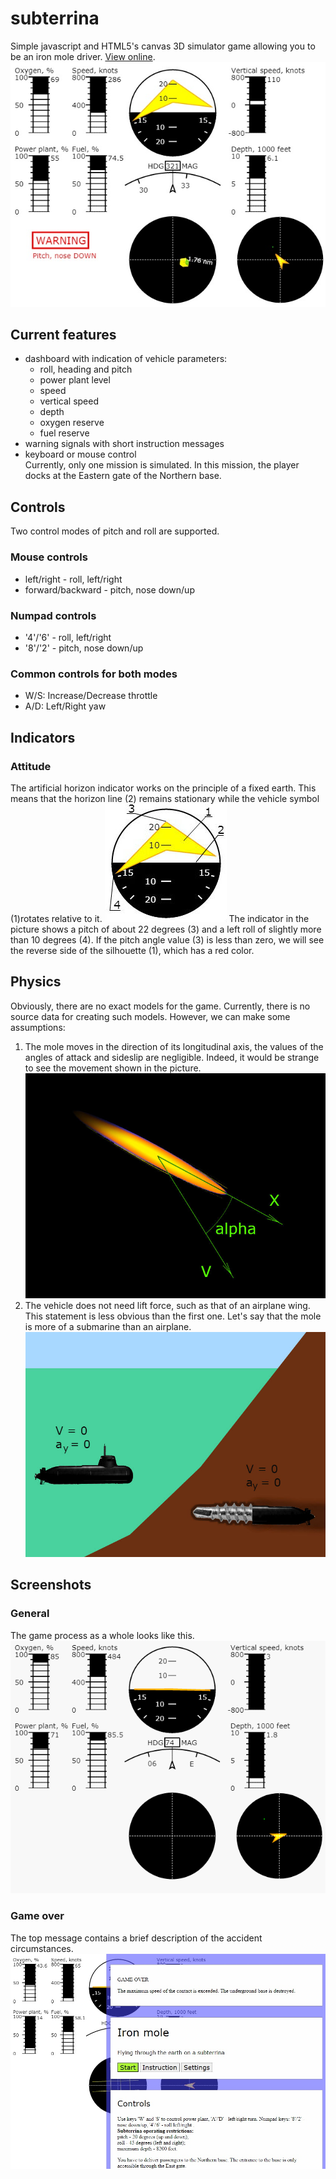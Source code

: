 # subterrina
Simple javascript and HTML5's canvas 3D simulator game allowing you to be an iron mole driver. [View online](https://yeryomin1.github.io/subterrina/).
![](images/screen.jpg "")
## Current features
* dashboard with indication of vehicle parameters:
  * roll, heading and pitch
  * power plant level 
  * speed
  * vertical speed
  * depth
  * oxygen reserve
  * fuel reserve
* warning signals with short instruction messages
* keyboard or mouse control  
Currently, only one mission is simulated. In this mission, the player docks at the Eastern gate of the Northern base.
## Controls
Two control modes of pitch and roll are supported.
### Mouse controls
* left/right - roll, left/right
* forward/backward - pitch, nose down/up
### Numpad controls
* '4'/'6' - roll, left/right
* '8'/'2' - pitch, nose down/up
### Common controls for both modes
* W/S: Increase/Decrease throttle
* A/D: Left/Right yaw
## Indicators
### Attitude
The artificial horizon indicator works on the principle of a fixed earth. This means that the horizon line (2) remains stationary while the vehicle symbol (1)rotates relative to it.
![](images/attitude.jpg "")
The indicator in the picture shows a pitch of about 22 degrees (3) and a left roll of slightly more than 10 degrees (4). If the pitch angle value (3) is less than zero, we will see the reverse side of the silhouette (1), which has a red color.
## Physics
Obviously, there are no exact models for the game. Currently, there is no source data for creating such models. However, we can make some assumptions:
1. The mole moves in the direction of its longitudinal axis, the values of the angles of attack and sideslip are negligible. Indeed, it would be strange to see the movement shown in the picture.
![](images/velocity.jpg "")
2. The vehicle does not need lift force, such as that of an airplane wing. This statement is less obvious than the first one. Let's say that the mole is more of a submarine than an airplane.
![](images/velocity_accel.jpg "")
## Screenshots
### General
The game process as a whole looks like this.
![](images/play.gif "")
### Game over
The top message contains a brief description of the accident circumstances.
![](images/game_over_screen.jpg "")